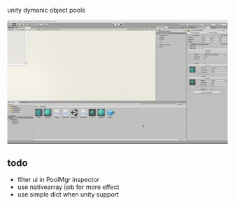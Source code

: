unity dymanic object pools

![mgr](./docs/demo.gif)

## todo
- filter ui in PoolMgr inspector
- use nativearray ijob for more effect
- use simple dict when unity support

